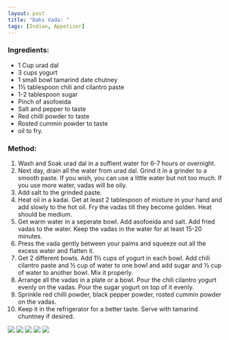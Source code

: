 ```yaml
---
layout: post
title: "Dahi Vada: "
tags: [Indian, Appetizer]
---
```

### Ingredients:
* 1 Cup urad dal
* 3 cups yogurt
* 1 small bowl tamarind date chutney
* 1½ tablespoon chili and cilantro paste
* 1-2 tablespoon sugar
* Pinch of asofoeida 
* Salt and pepper to taste
* Red chilli powder to taste
* Rosted cummin powder to taste
* oil to fry.

### Method: 
1. Wash and Soak urad dal in a suffient water for 6-7 hours or overnight. 
2. Next day, drain all the water from urad dal. Grind it in a grinder to a smooth paste. If you wish, you can use a little water but not too much. If you use more water, vadas will be oily. 
3. Add salt to the grinded paste. 
4. Heat oil in a kadai. Get at least 2 tablespoon of mixture in your hand and add slowly to the hot oil. Fry the vadas till they become golden. Heat should be medium. 
5. Get warm water in a seperate bowl. Add asofoeida and salt. Add fried vadas to the water. Keep the vadas in the water for at least 15-20 minutes. 
6. Press the vada gently between your palms and squeeze out all the excess water and flatten it. 
7. Get 2 different bowls. Add 1½ cups of yogurt in each bowl. Add chili cilantro paste and ½ cup of water to one bowl and add sugar and ½ cup of water to another bowl. Mix it properly. 
8. Arrange all the vadas in a plate or a bowl. Pour the chili cilantro yogurt evenly on the vadas. Pour the sugar yogurt on top of it evenly. 
9. Sprinkle red chilli powder, black pepper powder, rosted cummin powder on the vadas. 
10. Keep it in the refrigerator for a better taste. Serve with tamarind chuntney if desired. 

![](http://gallery.srujan.org/photos/i-fPVwkSp/0/160x160!/i-fPVwkSp-160x160!.jpg)
![](http://gallery.srujan.org/photos/i-2ZrpSJ4/0/160x160!/i-2ZrpSJ4-160x160!.jpg)
![](http://gallery.srujan.org/photos/i-msPvvmK/0/160x160!/i-msPvvmK-160x160!.jpg)
![](http://gallery.srujan.org/photos/i-vgvLCc8/0/160x160!/i-vgvLCc8-160x160!.jpg)
![](http://gallery.srujan.org/photos/i-4St9VJR/0/160x160!/i-4St9VJR-160x160!.jpg)